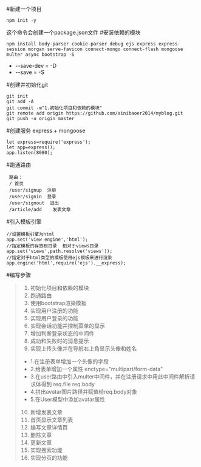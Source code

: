 #新建一个项目
```
npm init -y
```
这个命令会创建一个package.json文件
#安装依赖的模块
```
npm install body-parser cookie-parser debug ejs express express-session morgan serve-favicon connect-mongo connect-flash mongoose multer async bootstrap -S
```
- --save-dev = -D
- --save = -S

#创建并初始化git
```
git init
git add -A
git commit -m"1.初始化项目和依赖的模块"
git remote add origin https://github.com/ainibaoer2014/myblog.git
git push -u origin master
```
#创建服务
express + mongoose
```
let express=require('express');
let app=express();
app.listen(8080);
```
#跑通路由
```
 路由：
 / 首页
 /user/signup  注册
 /user/signin  登录
 /user/signout  退出
 /article/add    发表文章
```
#引入模板引擎
```
//设置模板引擎为html
app.set('view engine','html');
//指定模板的存放根目录  相对于views目录
app.set('views',path.resolve('views'));
//指定对于html类型的模板使用ejs模板来进行渲染
app.engine('html',require('ejs').__express);

```
#编写步骤
> 1. 初始化项目和依赖的模块
> 2. 跑通路由
> 3. 使用bootstrap渲染模板
> 4. 实现用户注册的功能
> 5. 实现用户登录的功能
> 6. 实现会话功能并控制菜单的显示
> 7. 增加判断登录状态的中间件
> 8. 成功和失败时的消息提示
> 9. 实现上传头像并在导航右上角显示头像和姓名
>- 1.在注册表单增加一个头像的字段
>- 2.给表单增加一个属性 enctype="multipart/form-data"
>- 3.在user路由中引入multer中间件，并在注册请求中用此中间件解析请求体得到 req.file req.body
>- 4.拼出avatar图片路径并赋值给req.body对象
>- 5.在User模型中添加avatar属性
>10. 新增发表文章
>11. 首页显示文章列表
>12. 编写文章详情页
>13. 删除文章
>14. 更新文章
>15. 实现搜索功能
>16. 实现分页的功能